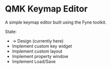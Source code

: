 # QMK Keymap Editor

A simple keymap editor built using the Fyne toolkit.

State:
- -> Design (currently here)
- Implement custom key widget
- Implement custom layout
- Implement property window
- Implement Load/Save
